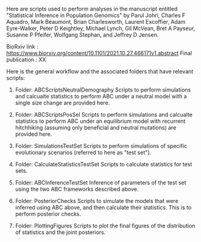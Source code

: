 Here are scripts used to perform analyses in the manuscript entitled "Statistical Inference in Population Genomics" by Parul Johri, Charles F Aquadro, Mark Beaumont, Brian Charlesworth, Laurent Excoffier, Adam Eyre-Walker, Peter D Keightley, Michael Lynch, Gil McVean, Bret A Payseur, Susanne P Pfeifer, Wolfgang Stephan, and Jeffrey D Jensen.

BioRxiv link : https://www.biorxiv.org/content/10.1101/2021.10.27.466171v1.abstract
Final publication : XX

Here is the general workflow and the associated folders that have relevant scripts:

1. Folder: ABCScriptsNeutralDemography
   Scripts to perform simulations and calcualte statistics to perform ABC under a neutral model with a single size change are provided here.

2. Folder: ABCScriptsPosSel
   Scripts to perform simulations and calcualte statistics to perform ABC under an equilibrium model with recurrent hitchhiking (assuming only beneficial      and neutral mutations) are provided here.

3. Folder: SimulationsTestSet
   Scripts to perform simulations of specific evolutionary scenarios (referred to here as "test set").

4. Folder: CalculateStatisticsTestSet
   Scripts to calculate statistics for test sets.

5. Folder: ABCInferenceTestSet
   Inference of parameters of the test set using the two ABC frameworks described above.
   
6. Folder: PosteriorChecks
   Scripts to simulate the models that were inferred using ABC above, and then calculate their statistics. This is to perform posterior checks.
   
7. Folder: PlottingFigures
   Scripts to plot the final figures of the distribution of statistics and the joint posteriors.

